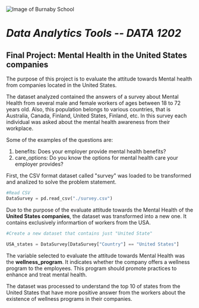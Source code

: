 ![Image of Burnaby School](https://burnabyschools.ca/wp-content/uploads/2019/04/MentalHealthWell-beingforAll_graphic.png)
# *Data Analytics Tools -- DATA 1202*
## Final Project: Mental Health in the United States companies


 
The purpose of this project is to evaluate the attitude towards Mental health from companies located in the United States. 

The dataset analyzed contained the answers of a survey about Mental Health from several male and female workers of ages between 18 to 72 years old. Also, this population belongs to various countries, that is Australia, Canada, Finland, United States, Finland, etc. 
In this survey each individual was asked about the mental health awareness from their workplace.

Some of the examples of the questions are:
1. benefits: Does your employer provide mental health benefits?
2. care_options: Do you know the options for mental health care your employer provides?


First, the CSV format dataset called "survey" was loaded to be transformed and analized to solve the problem statement.

``` python
#Read CSV
DataSurvey = pd.read_csv("./survey.csv")
```



Due to the purpose of the evaluate attitude towards the Mental Health of the **United States companies**, the dataset was transformed into a new one. It contains exclusively informartion of workers from the USA.
``` python
#Create a new dataset that contains just "United State"

USA_states = DataSurvey[DataSurvey["Country"] == "United States"]
```

The variable selected to evaluate the attitude towards Mental Health was the **wellness_program**. It indicates whether the company offers a wellness program to the employees. This program should promote practices to enhance and treat mental health.

The dataset was processed to understand the top 10 of states from the United States that have more positive answer from the workers about the existence of wellness programs in their companies.
